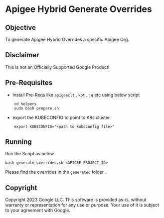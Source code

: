 # Apigee Hybrid Generate Overrides

## Objective
To generate Apigee Hybrid Overrides a specific Apigee Org.

## Disclaimer
This is not an Officially Supported Google Product!

## Pre-Requisites
* Install Pre-Reqs like `apigeeclt` , `kpt` , `jq` etc using below script
```
    cd helpers
    sudo bash prepare.sh
```

* export the KUBECONFIG to point to K8s cluster.
```
    export KUBECONFIG="<path to kubeconfig file>"
```

## Running
Run the Script as below
```
bash generate_overrides.sh <APIGEE_PROJECT_ID>
```

Please find the overrides in the `generated` folder .

## Copyright

Copyright 2023 Google LLC. This software is provided as-is, without warranty or representation for any use or purpose. Your use of it is subject to your agreement with Google.